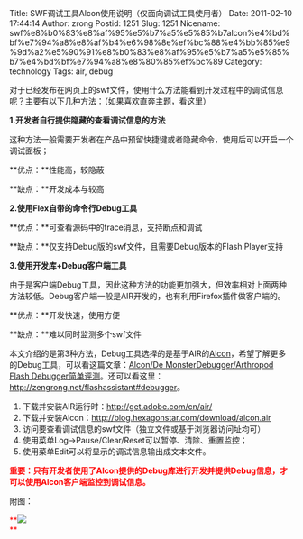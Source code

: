 Title: SWF调试工具Alcon使用说明（仅面向调试工具使用者）
Date: 2011-02-10 17:44:14
Author: zrong
Postid: 1251
Slug: 1251
Nicename: swf%e8%b0%83%e8%af%95%e5%b7%a5%e5%85%b7alcon%e4%bd%bf%e7%94%a8%e8%af%b4%e6%98%8e%ef%bc%88%e4%bb%85%e9%9d%a2%e5%90%91%e8%b0%83%e8%af%95%e5%b7%a5%e5%85%b7%e4%bd%bf%e7%94%a8%e8%80%85%ef%bc%89
Category: technology
Tags: air, debug

对于已经发布在网页上的swf文件，使用什么方法能看到开发过程中的调试信息呢？主要有以下几种方法：（如果喜欢直奔主题，看[这里](#direct "直奔主题")）

**1.开发者自行提供隐藏的查看调试信息的方法**

这种方法一般需要开发者在产品中预留快捷键或者隐藏命令，使用后可以开启一个调试面板；

**优点：**性能高，较隐蔽

**缺点：**开发成本与较高

**2.使用Flex自带的命令行Debug工具**

**优点：**可查看源码中的trace消息，支持断点和调试

**缺点：**仅支持Debug版的swf文件，且需要Debug版本的Flash Player支持

**3.使用开发库+Debug客户端工具**

由于是客户端Debug工具，因此这种方法的功能更加强大，但效率相对上面两种方法较低。Debug客户端一般是AIR开发的，也有利用Firefox插件做客户端的。

**优点：**开发快速，使用方便

**缺点：**难以同时监测多个swf文件

<!--more--> <a name="direct"></a>  

本文介绍的是第3种方法，Debug工具选择的是基于AIR的[Alcon](http://blog.hexagonstar.com/downloads/alcon/)，希望了解更多的Debug工具，可以看这篇文章：[Alcon/De
MonsterDebugger/Arthropod Flash
Debugger简单评测](http://zengrong.net/post/1143.htm)。还可以看这里：<http://zengrong.net/flashassistant#debugger>。

1.  下载并安装AIR运行时：<http://get.adobe.com/cn/air/>
2.  下载并安装Alcon：<http://blog.hexagonstar.com/download/alcon.air>
3.  访问要查看调试信息的swf文件（独立文件或基于浏览器访问址均可）
4.  使用菜单Log-\>Pause/Clear/Reset可以暂停、清除、重置监控；
5.  使用菜单Edit可以将显示的调试信息输出成文本文件。

<span
style="color: #ff0000;">**重要：只有开发者使用了Alcon提供的Debug库进行开发并提供Debug信息，才可以使用Alcon客户端监控到调试信息。**</span>

附图：

<span
style="color: #ff0000;">**![](/wp-content/uploads/2010/09/alcon1.png)  
**</span>

